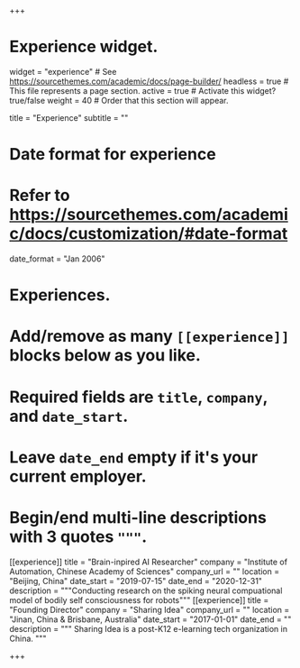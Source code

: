 +++
# Experience widget.
widget = "experience"  # See https://sourcethemes.com/academic/docs/page-builder/
headless = true  # This file represents a page section.
active = true  # Activate this widget? true/false
weight = 40  # Order that this section will appear.

title = "Experience"
subtitle = ""

# Date format for experience
#   Refer to https://sourcethemes.com/academic/docs/customization/#date-format
date_format = "Jan 2006"

# Experiences.
#   Add/remove as many `[[experience]]` blocks below as you like.
#   Required fields are `title`, `company`, and `date_start`.
#   Leave `date_end` empty if it's your current employer.
#   Begin/end multi-line descriptions with 3 quotes `"""`.

[[experience]]
  title = "Brain-inpired AI Researcher"
  company = "Institute of Automation, Chinese Academy of Sciences"
  company_url = ""
  location = "Beijing, China"
  date_start = "2019-07-15"
  date_end = "2020-12-31"
  description = """Conducting research on the spiking neural compuational model of bodily self consciousness for robots"""
[[experience]]
  title = "Founding Director"
  company = "Sharing Idea"
  company_url = ""
  location = "Jinan, China & Brisbane, Australia"
  date_start = "2017-01-01"
  date_end = ""
  description = """
  Sharing Idea is a post-K12 e-learning tech organization in China.
  """

+++
